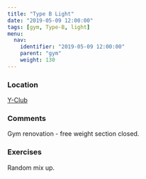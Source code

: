 ```yaml
---
title: "Type B Light"
date: "2019-05-09 12:00:00"
tags: [gym, Type-B, light]
menu:
  nav:
    identifier: "2019-05-09 12:00:00"
    parent: "gym"
    weight: 130
---
```


### Location

[Y-Club](https://www.yclub.org.uk/)

### Comments
Gym renovation - free weight section closed.

### Exercises

Random mix up.
